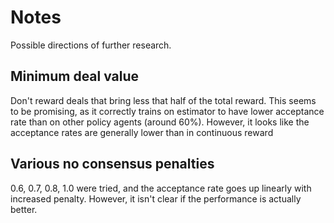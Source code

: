 # Notes

Possible directions of further research.

## Minimum deal value

Don't reward deals that bring less that half of the total reward. This seems to
be promising, as it correctly trains on estimator to have lower acceptance rate
than on other policy agents (around 60%). However, it looks like the acceptance
rates are generally lower than in continuous reward

## Various no consensus penalties

0.6, 0.7, 0.8, 1.0 were tried, and the acceptance rate goes up linearly with
increased penalty. However, it isn't clear if the performance is actually
better.
